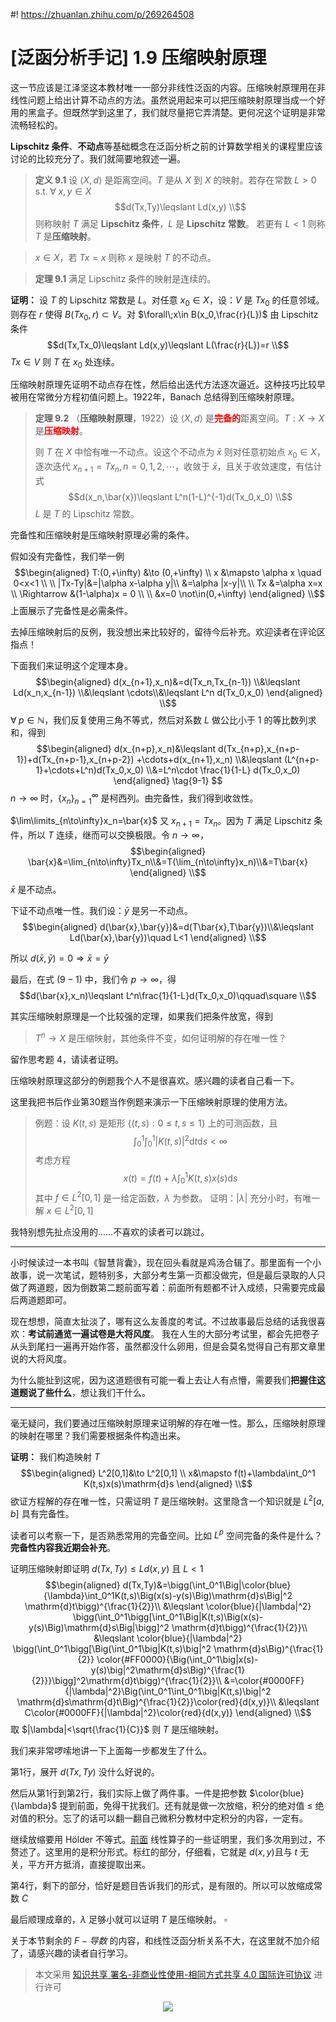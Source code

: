 #! https://zhuanlan.zhihu.com/p/269264508
# [泛函分析手记] 1.9 压缩映射原理
这一节应该是江泽坚这本教材唯一一部分非线性泛函的内容。压缩映射原理用在非线性问题上给出计算不动点的方法。虽然说用起来可以把压缩映射原理当成一个好用的黑盒子。但既然学到这里了，我们就尽量把它弄清楚。更何况这个证明是非常流畅轻松的。

**$\mathrm{Lipschitz}$ 条件**、**不动点**等基础概念在泛函分析之前的计算数学相关的课程里应该讨论的比较充分了。我们就简要地叙述一遍。
> **定义 9.1** 设 $\langle X,d\rangle$ 是距离空间。$T$ 是从 $X$ 到 $X$ 的映射。若存在常数 $L>0 \enspace\mathrm{s.t.}\;\forall\; x,y\in X$
> $$d(Tx,Ty)\leqslant Ld(x,y) \\$$
> 则称映射 $T$ 满足 **$\mathrm{Lipschitz}$ 条件**，$L$ 是 **$\mathrm{Lipschitz}$ 常数**。
> 若更有 $L<1$ 则称 $T$ 是**压缩映射**。 

> $x\in X$，若 $Tx=x$ 则称 $x$ 是映射 $T$ 的不动点。

> **定理 9.1** 满足 $\mathrm{Lipschitz}$ 条件的映射是连续的。

**证明：** 设 $T$ 的 $\mathrm{Lipschitz}$ 常数是 $L$。对任意 $x_0\in X$，设：$V$ 是 $Tx_0$ 的任意邻域。则存在 $r$ 使得 $B(Tx_0,r)\subset V$。对 $\forall\;x\in B(x_0,\frac{r}{L})$ 由 $\mathrm{Lipschitz}$ 条件
$$d(Tx,Tx_0)\leqslant Ld(x,y)\leqslant L(\frac{r}{L})=r \\$$
$Tx\in V$ 则 $T$ 在 $x_0$ 处连续。

压缩映射原理先证明不动点存在性，然后给出迭代方法逐次逼近。这种技巧比较早被用在常微分方程初值问题上。1922年，Banach 总结得到压缩映射原理。

> **定理 9.2** （**压缩映射原理**，1922）设 $\langle X,d\rangle$ 是<font color=red>**完备的**</font>距离空间。$T:X\to X$ 是<font color=red>**压缩映射**</font>。
>  
> 则 $T$ 在 $X$ 中恰有唯一不动点。设这个不动点为 $\bar{x}$ 则对任意初始点 $x_0\in X$，逐次迭代 $x_{n+1}=Tx_n,n=0,1,2,\cdots$，收敛于 $\bar{x}$，且关于收敛速度，有估计式
> $$d(x_n,\bar{x})\leqslant L^n(1-L)^{-1}d(Tx_0,x_0) \\$$
> $L$ 是 $T$ 的 $\mathrm{Lipschitz}$ 常数。

完备性和压缩映射是压缩映射原理必需的条件。

假如没有完备性，我们举一例
$$\begin{aligned}
   T:(0,+\infty) &\to (0,+\infty) \\
   x &\mapsto \alpha x \quad 0<x<1 \\ \\
   |Tx-Ty|&=|\alpha x-\alpha y|\\
   &=\alpha |x-y|\\ \\
   Tx &=\alpha x=x \\
   \Rightarrow &(1-\alpha)x = 0 \\ \\
   &x=0 \not\in(0,+\infty)
\end{aligned} \\$$
上面展示了完备性是必需条件。

去掉压缩映射后的反例，我没想出来比较好的，留待今后补充。欢迎读者在评论区指点！

下面我们来证明这个定理本身。
$$\begin{aligned}
   d(x_{n+1},x_n)&=d(Tx_n,Tx_{n-1}) \\&\leqslant Ld(x_n,x_{n-1}) \\&\leqslant \cdots\\&\leqslant L^n d(Tx_0,x_0)
\end{aligned} \\$$
$\forall\;p\in \mathbb{N}$，我们反复使用三角不等式，然后对系数 $L$ 做公比小于 $1$ 的等比数列求和，得到
$$\begin{aligned}
   d(x_{n+p},x_n)&\leqslant d(Tx_{n+p},x_{n+p-1})+d(Tx_{n+p-1},x_{n+p-2}) +\cdots+d(x_{n+1},x_n) \\&\leqslant (L^{n+p-1}+\cdots+L^n)d(Tx_0,x_0) \\&=L^n\cdot \frac{1}{1-L} d(Tx_0,x_0)
\end{aligned} \tag{9-1} $$
$n\to\infty$ 时，$\{x_n\}_{n=1}^\infty$ 是柯西列。由完备性，我们得到收敛性。

$\lim\limits_{n\to\infty}x_n=\bar{x}$ 又 $x_{n+1}=Tx_n$。因为 $T$ 满足 $\mathrm{Lipschitz}$ 条件，所以 $T$ 连续，继而可以交换极限。令 $n\to\infty$，
$$\begin{aligned}
\bar{x}&=\lim_{n\to\infty}Tx_n\\&=T(\lim_{n\to\infty}x_n)\\&=T\bar{x}
\end{aligned} \\$$
$\bar{x}$ 是不动点。

下证不动点唯一性。我们设：$\bar{y}$ 是另一不动点。
$$\begin{aligned}
d(\bar{x},\bar{y})&=d(T\bar{x},T\bar{y})\\&\leqslant Ld(\bar{x},\bar{y})\quad L<1
\end{aligned} \\$$

所以 $d(\bar{x},\bar{y})=0 \Rightarrow \bar{x}=\bar{y}$

最后，在式 $(9-1)$ 中，我们令 $p\to\infty$，得
$$d(\bar{x},x_n)\leqslant L^n\frac{1}{1-L}d(Tx_0,x_0)\qquad\square \\$$

其实压缩映射原理是一个比较强的定理，如果我们把条件放宽，得到
> $T^n\to X$ 是压缩映射，其他条件不变，如何证明解的存在唯一性？

留作思考题 $4$，请读者证明。

压缩映射原理这部分的例题我个人不是很喜欢。感兴趣的读者自己看一下。

这里我把书后作业第30题当作例题来演示一下压缩映射原理的使用方法。

> 例题：设 $K(t,s)$ 是矩形 $\{(t,s):0\leqslant t,s\leqslant 1\}$ 上的可测函数，且
> $$\int_0^1\int_0^1|K(t,s)|^2\mathrm{d}t \mathrm{d}s<\infty$$
> 考虑方程
> $$x(t)=f(t)+\lambda\int_0^1 K(t,s)x(s)\mathrm{d}s$$
> 其中 $f\in L^2[0,1]$ 是一给定函数，$\lambda$ 为参数。
> 证明：$|\lambda|$ 充分小时，有唯一解 $x\in L^2[0,1]$


我特别想先扯点没用的……不喜欢的读者可以跳过。

---

小时候读过一本书叫《智慧背囊》，现在回头看就是鸡汤合辑了。那里面有一个小故事，说一次笔试，题特别多，大部分考生第一页都没做完，但是最后录取的人只做了两道题，因为倒数第二题前面写着：前面所有题都不计入成绩，只需要完成最后两道题即可。

现在想想，简直太扯淡了，哪有这么友善度的考试。不过故事最后总结的话我很喜欢：**考试前通览一遍试卷是大将风度**。
我在人生的大部分考试里，都会先把卷子从头到尾扫一遍再开始作答，虽然都没什么卵用，但是会莫名觉得自己有那文章里说的大将风度。

为什么能扯到这呢，因为这道题很有可能一看上去让人有点懵，需要我们**把握住这道题说了些什么**，想让我们干什么。

---

毫无疑问，我们要通过压缩映射原理来证明解的存在唯一性。那么，压缩映射原理的映射在哪里？我们需要根据条件构造出来。

**证明：** 我们构造映射 $T$ 
$$\begin{aligned}
   L^2[0,1]&\to L^2[0,1] \\
   x&\mapsto f(t)+\lambda\int_0^1 K(t,s)x(s)\mathrm{d}s
\end{aligned} \\$$
欲证方程解的存在唯一性，只需证明 $T$ 是压缩映射。这里隐含一个知识就是
$L^2[a,b]$ 具有完备性。

读者可以考察一下，是否熟悉常用的完备空间。比如 $L^p$ 空间完备的条件是什么？**完备性内容我近期会补充**。

证明压缩映射即证明 $d(Tx,Ty)\leqslant Ld(x,y)$ 且 $L<1$
$$\begin{aligned}
d(Tx,Ty)&=\bigg(\int_0^1\Big|\color{blue}{\lambda}\int_0^1K(t,s)\Big(x(s)-y(s)\Big)\mathrm{d}s\Big|^2 \mathrm{d}t\bigg)^{\frac{1}{2}}\\
&\leqslant \color{blue}{|\lambda|^2} \bigg(\int_0^1\bigg[\int_0^1\Big|K(t,s)\Big(x(s)-y(s)\Big)\mathrm{d}s\Big|\bigg]^2 \mathrm{d}t\bigg)^{\frac{1}{2}}\\
&\leqslant \color{blue}{|\lambda|^2} \bigg(\int_0^1\bigg[\Big(\int_0^1\big|K(t,s)\big|^2 \mathrm{d}s\Big)^{\frac{1}{2}} \color{#FF0000}{\Big(\int_0^1\big|x(s)-y(s)\big|^2\mathrm{d}s\Big)^{\frac{1}{2}}}\bigg]^2\mathrm{d}t\bigg)^{\frac{1}{2}}\\
&=\color{#0000FF}{|\lambda|^2}\Big(\int_0^1\int_0^1\big|K(t,s)\big|^2 \mathrm{d}s\mathrm{d}t\Big)^{\frac{1}{2}}\color{red}{d(x,y)}\\
&\leqslant C\color{#0000FF}{|\lambda|^2}\color{red}{d(x,y)}
\end{aligned} \\$$
取 $|\lambda|<\sqrt{\frac{1}{C}}$ 则 $T$ 是压缩映射。

我们来非常啰嗦地讲一下上面每一步都发生了什么。

第1行，展开 $d(Tx,Ty)$ 没什么好说的。

然后从第1行到第2行，我们实际上做了两件事。一件是把参数 $\color{blue}{\lambda}$ 提到前面，免得干扰我们。还有就是做一次放缩，积分的绝对值 $\leqslant$ 绝对值的积分。忘了的话可以翻一翻自己微积分教材中定积分的内容，一定有。

继续放缩要用 $\mathrm{Hölder}$ 不等式。[前面](https://zhuanlan.zhihu.com/p/267183790) 线性算子的一些证明里，我们多次用到过，不赘述了。这里用的是积分形式。标红的部分，仔细看，它就是 $d(x,y)$且与 $t$ 无关，平方开方抵消，直接提取出来。

第4行，剩下的部分，恰好是题目告诉我们的形式，是有限的。所以可以放缩成常数 $C$ 

最后顺理成章的，$\lambda$ 足够小就可以证明 $T$ 是压缩映射。 $\square$

关于本节剩余的 $F-导数$ 的内容，和线性泛函分析关系不大，在这里就不加介绍了，请感兴趣的读者自行学习。

> 本文采用 [知识共享 署名-非商业性使用-相同方式共享 4.0 国际许可协议](https://creativecommons.org/licenses/by-nc-sa/4.0/deed.zh-Hans) 进行许可

<div align=center>
<img src="https://mirrors.creativecommons.org/presskit/buttons/88x31/svg/by-nc-sa.svg" />
</div>